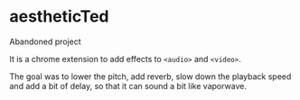 # aestheticTed

Abandoned project

It is a chrome extension to add effects to `<audio>` and `<video>`.

The goal was to lower the pitch, add reverb, slow down the playback speed and add a bit of delay, so that it can sound a bit like vaporwave.
